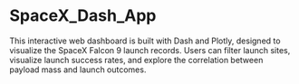 # SpaceX_Dash_App
This interactive web dashboard is built with Dash and Plotly, designed to visualize the SpaceX Falcon 9 launch records. Users can filter launch sites, visualize launch success rates, and explore the correlation between payload mass and launch outcomes.
